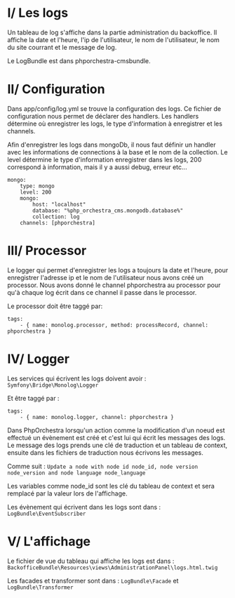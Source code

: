 # I/ Les logs

Un tableau de log s'affiche dans la partie administration du backoffice.
Il affiche la date et l'heure, l'ip de l'utilisateur, le nom de l'utilisateur, le nom du site courrant et le message de log.

Le LogBundle est dans phporchestra-cmsbundle.

# II/ Configuration

Dans app/config/log.yml se trouve la configuration des logs. Ce fichier de configuration nous permet de déclarer des handlers.
Les handlers détermine où enregistrer les logs, le type d'information à enregistrer et les channels.

Afin d'enregistrer les logs dans mongoDb, il nous faut définir un handler avec les informations de connections à la base et le nom de la collection.
Le level détermine le type d'information enregistrer dans les logs, 200 correspond
à information, mais il y a aussi debug, erreur etc...

    mongo:
        type: mongo
        level: 200
        mongo:
            host: "localhost"
            database: "%php_orchestra_cms.mongodb.database%"
            collection: log
        channels: [phporchestra]

# III/ Processor

Le logger qui permet d'enregistrer les logs a toujours la date et l'heure, pour enregistrer l'adresse ip et le nom
de l'utilisateur nous avons créé un processor. Nous avons donné le channel phporchestra au processor pour qu'à chaque log
écrit dans ce channel il passe dans le processor.

Le processor doit être taggé par:

    tags:
        - { name: monolog.processor, method: processRecord, channel: phporchestra }

# IV/ Logger

Les services qui écrivent les logs doivent avoir : `Symfony\Bridge\Monolog\Logger`

Et être taggé par :

    tags:
        - { name: monolog.logger, channel: phporchestra }

Dans PhpOrchestra lorsqu'un action comme la modification d'un noeud est effectué un évènement est créé et c'est lui qui écrit les messages des logs.
Le message des logs prends une clé de traduction et un tableau de context, ensuite dans les fichiers de traduction nous écrivons les messages.

Comme suit : `Update a node with node id node_id, node version node_version and node language node_language`

Les variables comme node_id sont les clé du tableau de context et sera remplacé par la valeur lors de l'affichage.

Les évènement qui écrivent dans les logs sont dans : `LogBundle\EventSubscriber`

# V/ L'affichage

Le fichier de vue du tableau qui affiche les logs est dans : `BackofficeBundle\Resources\views\AdministrationPanel\logs.html.twig`

Les facades et transformer sont dans : `LogBundle\Facade` et `LogBundle\Transformer`

